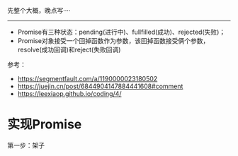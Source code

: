 先整个大概，晚点写····

---

- Promise有三种状态：pending(进行中)、fullfilled(成功)、rejected(失败)；
- Promise对象接受一个回掉函数作为参数，该回掉函数接受俩个参数，resolve(成功回调)和reject(失败回调)


参考：
- https://segmentfault.com/a/1190000023180502
- https://juejin.cn/post/6844904147884441608#comment
- https://leexiaop.github.io/coding/4/

# 实现Promise

第一步：架子

```js

```
